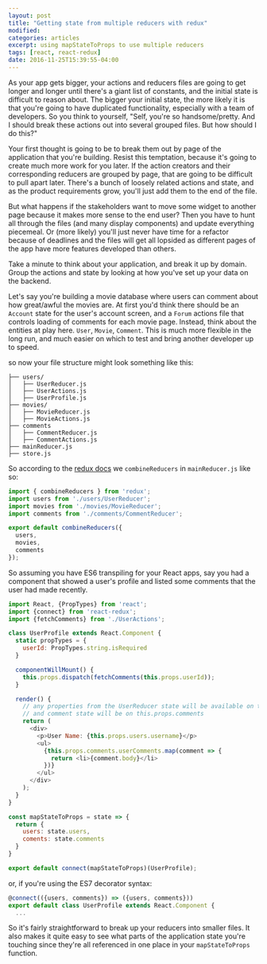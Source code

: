 ```yaml
---
layout: post
title: "Getting state from multiple reducers with redux"
modified:
categories: articles
excerpt: using mapStateToProps to use multiple reducers
tags: [react, react-redux]
date: 2016-11-25T15:39:55-04:00
---
```


As your app gets bigger, your actions and reducers files are going to get longer and longer until there's a giant list of constants, and the initial state is difficult to reason about. The bigger your initial state, the more likely it is that you're going to have duplicated functionality, especially with a team of developers. So you think to yourself, "Self, you're so handsome/pretty. And I should break these actions out into several grouped files. But how should I do this?"

Your first thought is going to be to break them out by page of the application that you're building. Resist this temptation, because it's going to create much more work for you later. If the action creators and their corresponding reducers are grouped by page, that are going to be difficult to pull apart later. There's a bunch of loosely related actions and state, and as the product requirements grow, you'll just add them to the end of the file.

But what happens if the stakeholders want to move some widget to another page because it makes more sense to the end user? Then you have to hunt all through the files (and many display components) and update everything piecemeal. Or (more likely) you'll just never have time for a refactor because of deadlines and the files will get all lopsided as different pages of the app have more features developed than others.

Take a minute to think about your application, and break it up by domain. Group the actions and state by looking at how you've set up your data on the backend.

Let's say you're building a movie database where users can comment about how great/awful the movies are. At first you'd think there should be an `Account` state for the user's account screen, and a `Forum` actions file that controls loading of comments for each movie page. Instead, think about the entities at play here. `User`, `Movie`, `Comment`. This is much more flexible in the long run, and much easier on which to test and bring another developer up to speed.

so now your file structure might look something like this:

```
├── users/
│   ├── UserReducer.js
│   ├── UserActions.js
│   ├── UserProfile.js
├── movies/
│   ├── MovieReducer.js
│   ├── MovieActions.js
├── comments
│   ├── CommentReducer.js
│   ├── CommentActions.js
├── mainReducer.js
├── store.js
```

So according to the [redux docs](http://redux.js.org/docs/recipes/reducers/UsingCombineReducers.html) we `combineReducers` in `mainReducer.js` like so:

```javascript
import { combineReducers } from 'redux';
import users from './users/UserReducer';
import movies from './movies/MovieReducer';
import comments from './comments/CommentReducer';

export default combineReducers({
  users,
  movies,
  comments
});
```

So assuming you have ES6 transpiling for your React apps, say you had a component that showed a user's profile and listed some comments that the user had made recently.

```javascript
import React, {PropTypes} from 'react';
import {connect} from 'react-redux';
import {fetchComments} from './UserActions';

class UserProfile extends React.Component {
  static propTypes = {
    userId: PropTypes.string.isRequired
  }

  componentWillMount() {
    this.props.dispatch(fetchComments(this.props.userId));
  }

  render() {
    // any properties from the UserReducer state will be available on this.props.users
    // and comment state will be on this.props.comments
    return (
      <div>
        <p>User Name: {this.props.users.username}</p>
        <ul>
          {this.props.comments.userComments.map(comment => {
            return <li>{comment.body}</li>
          })}
        </ul>
      </div>
    );
  }
}

const mapStateToProps = state => {
  return {
    users: state.users,
    coments: state.comments
  }
}

export default connect(mapStateToProps)(UserProfile);

```

or, if you're using the ES7 decorator syntax:

```javascript
@connect(({users, comments}) => ({users, comments}))
export default class UserProfile extends React.Component {
  ...
```

So it's fairly straightforward to break up your reducers into smaller files. It also makes it quite easy to see what parts of the application state you're touching since they're all referenced in one place in your `mapStateToProps` function.
